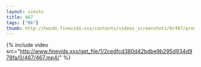 ```yaml
--- 
layout: sieutv
title: 467
tags: ["0k"]
thumb: http://hwcdn.finevids.xxx/contents/videos_screenshots/0/467/preview.mp4.jpg
---
```

{% include video src="http://www.finevids.xxx/get_file/1/2cedfcd380d42bdbe9b295d934d978fa/0/467/467.mp4/" %} 
